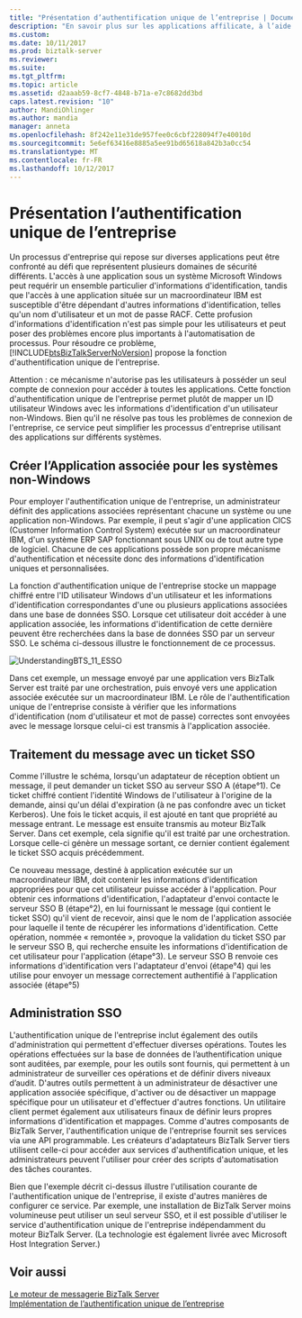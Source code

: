```yaml
---
title: "Présentation d’authentification unique de l’entreprise | Documents Microsoft"
description: "En savoir plus sur les applications affilicate, à l’aide des tickets SSO pour traiter les messages et administrer SSO dans BizTalk Server"
ms.custom: 
ms.date: 10/11/2017
ms.prod: biztalk-server
ms.reviewer: 
ms.suite: 
ms.tgt_pltfrm: 
ms.topic: article
ms.assetid: d2aaab59-8cf7-4848-b71a-e7c8682dd3bd
caps.latest.revision: "10"
author: MandiOhlinger
ms.author: mandia
manager: anneta
ms.openlocfilehash: 8f242e11e31de957fee0c6cbf228094f7e40010d
ms.sourcegitcommit: 5e6ef63416e8885a5ee91bd65618a842b3a0cc54
ms.translationtype: MT
ms.contentlocale: fr-FR
ms.lasthandoff: 10/12/2017
---
```

# <a name="enterprise-single-sign-on-overview"></a>Présentation l’authentification unique de l’entreprise
Un processus d'entreprise qui repose sur diverses applications peut être confronté au défi que représentent plusieurs domaines de sécurité différents. L'accès à une application sous un système Microsoft Windows peut requérir un ensemble particulier d'informations d'identification, tandis que l'accès à une application située sur un macroordinateur IBM est susceptible d'être dépendant d'autres informations d'identification, telles qu'un nom d'utilisateur et un mot de passe RACF. Cette profusion d'informations d'identification n'est pas simple pour les utilisateurs et peut poser des problèmes encore plus importants à l'automatisation de processus. Pour résoudre ce problème, [!INCLUDE[btsBizTalkServerNoVersion](../includes/btsbiztalkservernoversion-md.md)] propose la fonction d'authentification unique de l'entreprise.  
  
 Attention : ce mécanisme n'autorise pas les utilisateurs à posséder un seul compte de connexion pour accéder à toutes les applications. Cette fonction d'authentification unique de l'entreprise permet plutôt de mapper un ID utilisateur Windows avec les informations d'identification d'un utilisateur non-Windows. Bien qu'il ne résolve pas tous les problèmes de connexion de l'entreprise, ce service peut simplifier les processus d'entreprise utilisant des applications sur différents systèmes.  
  
## <a name="create-affiliate-application-for-non-windows-systems"></a>Créer l’Application associée pour les systèmes non-Windows  
 Pour employer l'authentification unique de l'entreprise, un administrateur définit des applications associées représentant chacune un système ou une application non-Windows. Par exemple, il peut s'agir d'une application CICS (Customer Information Control System) exécutée sur un macroordinateur IBM, d'un système ERP SAP fonctionnant sous UNIX ou de tout autre type de logiciel. Chacune de ces applications possède son propre mécanisme d'authentification et nécessite donc des informations d'identification uniques et personnalisées.  
  
 La fonction d'authentification unique de l'entreprise stocke un mappage chiffré entre l'ID utilisateur Windows d'un utilisateur et les informations d'identification correspondantes d'une ou plusieurs applications associées dans une base de données SSO. Lorsque cet utilisateur doit accéder à une application associée, les informations d'identification de cette dernière peuvent être recherchées dans la base de données SSO par un serveur SSO. Le schéma ci-dessous illustre le fonctionnement de ce processus.  
  
 ![](../core/media/understandingbts-11-esso.gif "UnderstandingBTS_11_ESSO")  
  
 Dans cet exemple, un message envoyé par une application vers BizTalk Server est traité par une orchestration, puis envoyé vers une application associée exécutée sur un macroordinateur IBM. Le rôle de l'authentification unique de l'entreprise consiste à vérifier que les informations d'identification (nom d'utilisateur et mot de passe) correctes sont envoyées avec le message lorsque celui-ci est transmis à l'application associée.  
  
## <a name="message-processing-with-an-sso-ticket"></a>Traitement du message avec un ticket SSO  
 Comme l'illustre le schéma, lorsqu'un adaptateur de réception obtient un message, il peut demander un ticket SSO au serveur SSO A (étape°1). Ce ticket chiffré contient l'identité Windows de l'utilisateur à l'origine de la demande, ainsi qu'un délai d'expiration (à ne pas confondre avec un ticket Kerberos). Une fois le ticket acquis, il est ajouté en tant que propriété au message entrant. Le message est ensuite transmis au moteur BizTalk Server. Dans cet exemple, cela signifie qu'il est traité par une orchestration. Lorsque celle-ci génère un message sortant, ce dernier contient également le ticket SSO acquis précédemment.  
  
 Ce nouveau message, destiné à application exécutée sur un macroordinateur IBM, doit contenir les informations d'identification appropriées pour que cet utilisateur puisse accéder à l'application. Pour obtenir ces informations d'identification, l'adaptateur d'envoi contacte le serveur SSO B (étape°2), en lui fournissant le message (qui contient le ticket SSO) qu'il vient de recevoir, ainsi que le nom de l'application associée pour laquelle il tente de récupérer les informations d'identification. Cette opération, nommée « remontée », provoque la validation du ticket SSO par le serveur SSO B, qui recherche ensuite les informations d'identification de cet utilisateur pour l'application (étape°3). Le serveur SSO B renvoie ces informations d'identification vers l'adaptateur d'envoi (étape°4) qui les utilise pour envoyer un message correctement authentifié à l'application associée (étape°5)  
  
## <a name="administering-sso"></a>Administration SSO  
 L'authentification unique de l'entreprise inclut également des outils d'administration qui permettent d'effectuer diverses opérations. Toutes les opérations effectuées sur la base de données de l’authentification unique sont auditées, par exemple, pour les outils sont fournis, qui permettent à un administrateur de surveiller ces opérations et de définir divers niveaux d’audit. D'autres outils permettent à un administrateur de désactiver une application associée spécifique, d'activer ou de désactiver un mappage spécifique pour un utilisateur et d'effectuer d'autres fonctions. Un utilitaire client permet également aux utilisateurs finaux de définir leurs propres informations d'identification et mappages. Comme d'autres composants de BizTalk Server, l'authentification unique de l'entreprise fournit ses services via une API programmable. Les créateurs d'adaptateurs BizTalk Server tiers utilisent celle-ci pour accéder aux services d'authentification unique, et les administrateurs peuvent l'utiliser pour créer des scripts d'automatisation des tâches courantes.  
  
 Bien que l'exemple décrit ci-dessus illustre l'utilisation courante de l'authentification unique de l'entreprise, il existe d'autres manières de configurer ce service. Par exemple, une installation de BizTalk Server moins volumineuse peut utiliser un seul serveur SSO, et il est possible d'utiliser le service d'authentification unique de l'entreprise indépendamment du moteur BizTalk Server. (La technologie est également livrée avec Microsoft Host Integration Server.)  
  
## <a name="see-also"></a>Voir aussi  
 [Le moteur de messagerie BizTalk Server](../core/the-biztalk-server-messaging-engine.md)   
 [Implémentation de l’authentification unique de l’entreprise](../core/implementing-enterprise-single-sign-on.md)
